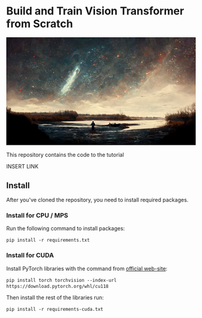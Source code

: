 # Build and Train Vision Transformer from Scratch

![logo](.docs/logo.jpeg)

This repository contains the code to the tutorial

INSERT LINK

## Install

After you've cloned the repository, you need to install required packages.

### Install for CPU / MPS

Run the following command to install packages:

```shell
pip install -r requirements.txt
```

### Install for CUDA

Install PyTorch libraries with the command from [official web-site](https://pytorch.org/get-started/locally/):

```shell
pip install torch torchvision --index-url https://download.pytorch.org/whl/cu118
```

Then install the rest of the libraries run:

```shell
pip install -r requirements-cuda.txt
```
